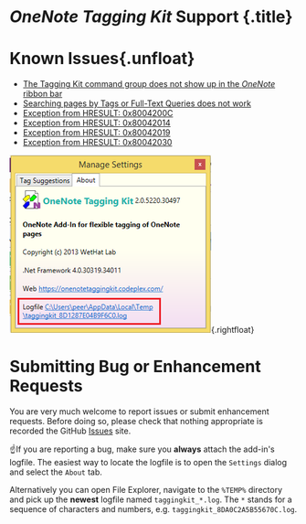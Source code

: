 # _OneNote Tagging Kit_ Support {.title}

# Known Issues{.unfloat}

* [The Tagging Kit command group does not show up in the _OneNote_ ribbon bar](Tagging%20Kit%20Not%20Shown%20in%20Ribbon.md)
* [Searching pages by Tags or Full-Text Queries does not work](Searching-pages-by-Tags-or-Full-Text-Queries-does-not-work.md)
* [Exception from HRESULT: 0x8004200C](0x8004200C.md)
* [Exception from HRESULT: 0x80042014](0x80042014.md)
* [Exception from HRESULT: 0x80042019](0x80042019.md)
* [Exception from HRESULT: 0x80042030](0x80042030.md)

![Screenshot](images/TroubleshootingTips_log.png){.rightfloat}
    
# Submitting Bug or Enhancement Requests

You are very much welcome to report issues or submit enhancement requests.
Before doing so, please check that nothing
appropriate is recorded  the GitHub
[Issues](https://github.com/WetHat/OnenoteTaggingKit/issues) site.

:point_up:If you are reporting a bug, make sure you **always** attach the add-in's logfile.
The easiest way to locate the logfile is to open  the `Settings` dialog and
select the `About` tab.

Alternatively you can open File Explorer, navigate to the
`%TEMP%` directory and pick up the **newest** logfile named `taggingkit_*.log`.
The `*` stands for a sequence of characters and numbers, e.g.
`taggingkit_8DA0C2A5B55670C.log`.

